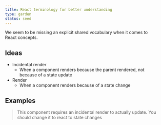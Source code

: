 ```yaml
---
title: React terminology for better understanding
type: garden
status: seed
---
```


We seem to be missing an explicit shared vocabulary when it comes to React concepts.

## Ideas

- Incidental render
  - When a component renders because the parent rendered, not because of a state update
- Render
  - When a component renders because of a state change

## Examples

> This component requires an incidental render to actually update. You should change it to react to state changes
